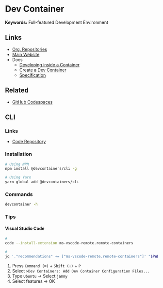 # Dev Container

**Keywords:** Full-featured Development Environment

## Links

- [Org. Repositories](https://github.com/devcontainers)
- [Main Website](https://containers.dev)
- Docs
  - [Developing inside a Container](https://code.visualstudio.com/docs/devcontainers/containers)
  - [Create a Dev Container](https://code.visualstudio.com/docs/devcontainers/create-dev-container)
  - [Specification](https://containers.dev/implementors/json_reference/)

## Related

- [GitHub Codespaces](/github/github-codespaces.md)

## CLI

### Links

- [Code Repository](https://github.com/devcontainers/cli)

### Installation

```sh
# Using NPM
npm install @devcontainers/cli -g

# Using Yarn
yarn global add @devcontainers/cli
```

### Commands

```sh
devcontainer -h
```

<!-- ### Usage

```sh

``` -->

<!--
#
devcontainer build

#
devcontainer up

#
devcontainer features

#
devcontainer exec
-->

### Tips

#### Visual Studio Code

```sh
#
code --install-extension ms-vscode-remote.remote-containers

#
jq '."recommendations" += ["ms-vscode-remote.remote-containers"]' "$PWD"/.vscode/extensions.json | sponge "$PWD"/.vscode/extensions.json
```

1. Press `Command (⌘)` + `Shift (⇧)` + `P`
2. Select `>Dev Containers: Add Dev Container Configuration Files...`
3. Type `Ubuntu` -> Select `jammy`
4. Select features -> OK
